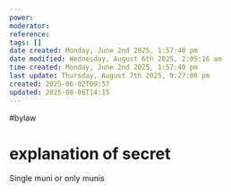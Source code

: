 ```yaml
---
power: 
moderator: 
reference: 
tags: []
date created: Monday, June 2nd 2025, 1:57:40 pm
date modified: Wednesday, August 6th 2025, 2:05:16 am
time created: Monday, June 2nd 2025, 1:57:40 pm
last update: Thursday, August 7th 2025, 9:27:06 pm
created: 2025-06-02T09:57
updated: 2025-08-06T14:15
---
```

#bylaw 
# explanation of secret
Single muni or only munis